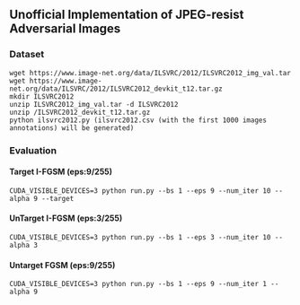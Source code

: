 ## Unofficial Implementation of JPEG-resist Adversarial Images

### Dataset 
```
wget https://www.image-net.org/data/ILSVRC/2012/ILSVRC2012_img_val.tar
wget https://www.image-net.org/data/ILSVRC/2012/ILSVRC2012_devkit_t12.tar.gz
mkdir ILSVRC2012
unzip ILSVRC2012_img_val.tar -d ILSVRC2012
unzip /ILSVRC2012_devkit_t12.tar.gz
python ilsvrc2012.py (ilsvrc2012.csv (with the first 1000 images annotations) will be generated)
```

### Evaluation
#### Target I-FGSM (eps:9/255)
```
CUDA_VISIBLE_DEVICES=3 python run.py --bs 1 --eps 9 --num_iter 10 --alpha 9 --target 

```

#### UnTarget I-FGSM (eps:3/255)
```
CUDA_VISIBLE_DEVICES=3 python run.py --bs 1 --eps 3 --num_iter 10 --alpha 3
```

#### Untarget FGSM (eps:9/255)
```
CUDA_VISIBLE_DEVICES=3 python run.py --bs 1 --eps 9 --num_iter 1 --alpha 9

```


